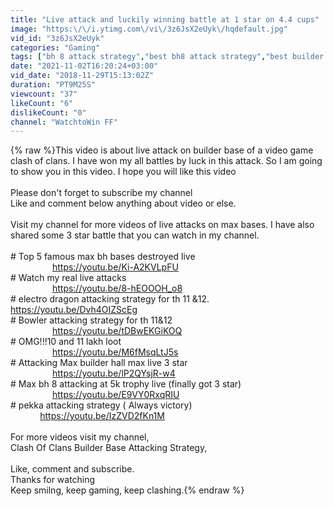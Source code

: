 ```yaml
---
title: "Live attack and luckily winning battle at 1 star on 4.4 cups"
image: "https:\/\/i.ytimg.com\/vi\/3z6JsX2eUyk\/hqdefault.jpg"
vid_id: "3z6JsX2eUyk"
categories: "Gaming"
tags: ["bh 8 attack strategy","best bh8 attack strategy","best builder hall 8 base"]
date: "2021-11-02T16:20:24+03:00"
vid_date: "2018-11-29T15:13:02Z"
duration: "PT9M25S"
viewcount: "37"
likeCount: "6"
dislikeCount: "0"
channel: "WatchtoWin FF"
---
```

{% raw %}This video is about live attack on builder base of a video game clash of clans. I have won my all battles by luck in this attack. So I am going to show you in this video. I hope you will like this video<br /><br />Please don't forget to subscribe my channel <br />Like and comment below anything about video or else.<br /><br />Visit my channel for more videos of live attacks on max bases. I have also shared some 3 star battle that you can watch in my channel.<br /><br /># Top 5 famous max bh bases destroyed live <br />                 <a rel="nofollow" target="blank" href="https://youtu.be/Ki-A2KVLpFU">https://youtu.be/Ki-A2KVLpFU</a><br /># Watch my real live attacks <br />                 <a rel="nofollow" target="blank" href="https://youtu.be/8-hEOOOH_o8">https://youtu.be/8-hEOOOH_o8</a><br /># electro dragon attacking strategy for th 11 &amp;12.         <a rel="nofollow" target="blank" href="https://youtu.be/Dvh4OIZScEg">https://youtu.be/Dvh4OIZScEg</a><br /># Bowler attacking strategy for th 11&amp;12<br />                 <a rel="nofollow" target="blank" href="https://youtu.be/tDBwEKGiKOQ">https://youtu.be/tDBwEKGiKOQ</a><br /># OMG!!!10 and 11 lakh loot <br />                 <a rel="nofollow" target="blank" href="https://youtu.be/M6fMsqLtJ5s">https://youtu.be/M6fMsqLtJ5s</a><br /># Attacking Max builder hall max live 3 star<br />                 <a rel="nofollow" target="blank" href="https://youtu.be/lP2QYsjR-w4">https://youtu.be/lP2QYsjR-w4</a><br /># Max bh 8 attacking at 5k trophy live (finally got 3 star)<br />                 <a rel="nofollow" target="blank" href="https://youtu.be/E9VY0RxqRIU">https://youtu.be/E9VY0RxqRIU</a><br /># pekka attacking strategy ( Always victory)<br />            <a rel="nofollow" target="blank" href="https://youtu.be/IzZVD2fKn1M">https://youtu.be/IzZVD2fKn1M</a><br /><br />For more videos visit my channel,<br />Clash Of Clans Builder Base Attacking Strategy,<br /><br />Like, comment and subscribe.<br />Thanks for watching<br />Keep smilng, keep gaming, keep clashing.{% endraw %}
